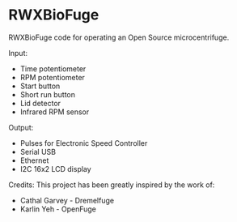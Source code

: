 RWXBioFuge
==========

RWXBioFuge code for operating an Open Source microcentrifuge.

Input:
- Time potentiometer
- RPM potentiometer
- Start button
- Short run button
- Lid detector
- Infrared RPM sensor

Output:
- Pulses for Electronic Speed Controller
- Serial USB
- Ethernet
- I2C 16x2 LCD display

Credits:
This project has been greatly inspired by the work of:
- Cathal Garvey - Dremelfuge
- Karlin Yeh - OpenFuge
